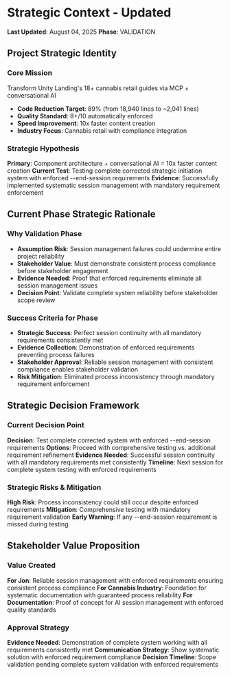 # Strategic Context - Updated
**Last Updated**: August 04, 2025
**Phase**: VALIDATION

## Project Strategic Identity
### Core Mission
Transform Unity Landing's 18+ cannabis retail guides via MCP + conversational AI
- **Code Reduction Target**: 89% (from 18,940 lines to ~2,041 lines)
- **Quality Standard**: 8+/10 automatically enforced
- **Speed Improvement**: 10x faster content creation
- **Industry Focus**: Cannabis retail with compliance integration

### Strategic Hypothesis
**Primary**: Component architecture + conversational AI = 10x faster content creation
**Current Test**: Testing complete corrected strategic initiation system with enforced --end-session requirements
**Evidence**: Successfully implemented systematic session management with mandatory requirement enforcement

## Current Phase Strategic Rationale
### Why Validation Phase
- **Assumption Risk**: Session management failures could undermine entire project reliability
- **Stakeholder Value**: Must demonstrate consistent process compliance before stakeholder engagement
- **Evidence Needed**: Proof that enforced requirements eliminate all session management issues
- **Decision Point**: Validate complete system reliability before stakeholder scope review

### Success Criteria for Phase
- **Strategic Success**: Perfect session continuity with all mandatory requirements consistently met
- **Evidence Collection**: Demonstration of enforced requirements preventing process failures
- **Stakeholder Approval**: Reliable session management with consistent compliance enables stakeholder validation
- **Risk Mitigation**: Eliminated process inconsistency through mandatory requirement enforcement

## Strategic Decision Framework
### Current Decision Point
**Decision**: Test complete corrected system with enforced --end-session requirements
**Options**: Proceed with comprehensive testing vs. additional requirement refinement
**Evidence Needed**: Successful session continuity with all mandatory requirements met consistently
**Timeline**: Next session for complete system testing with enforced requirements

### Strategic Risks & Mitigation
**High Risk**: Process inconsistency could still occur despite enforced requirements
**Mitigation**: Comprehensive testing with mandatory requirement validation
**Early Warning**: If any --end-session requirement is missed during testing

## Stakeholder Value Proposition
### Value Created
**For Jon**: Reliable session management with enforced requirements ensuring consistent process compliance
**For Cannabis Industry**: Foundation for systematic documentation with guaranteed process reliability
**For Documentation**: Proof of concept for AI session management with enforced quality standards

### Approval Strategy
**Evidence Needed**: Demonstration of complete system working with all requirements consistently met
**Communication Strategy**: Show systematic solution with enforced requirement compliance
**Decision Timeline**: Scope validation pending complete system validation with enforced requirements

